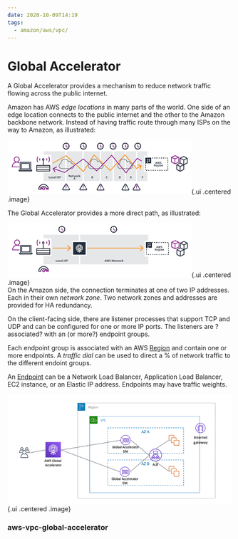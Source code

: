 ```yaml
---
date: 2020-10-09T14:19
tags:
  - amazon/aws/vpc/
---
```


# Global Accelerator


A Global Accelerator provides a mechanism to reduce network traffic flowing across the public internet.

Amazon has AWS *edge locations* in many parts of the world. One side of an edge location connects to the public internet and the other to the Amazon backbone network. Instead of having traffic route through many ISPs on the way to Amazon, as illustrated:

![Non accelerated path](./static/non-accelerator.png){.ui .centered .image}  

The Global Accelerator provides a more direct path, as illustrated:

![Accelerated Path](./static/accelerator.png){.ui .centered .image}    
On the Amazon side, the connection terminates at one of two IP addresses. Each in their own *network zone*. Two network zones and addresses are provided for HA redundancy.

On the client-facing side, there are listener processes that support TCP and UDP and can be configured for one or more IP ports. 
The listeners are ?associated? with an (or more?) endpoint groups.

Each endpoint group is associated with an AWS [Region](aws-region) and contain one or more endpoints.
A *traffic dial* can be used to direct a % of network traffic to the different endoint groups.

An [Endpoint](aws-vpc-endpoint) can be a Network Load Balancer,
Application Load Balancer, EC2 instance, or an Elastic IP address.
Endpoints may have traffic weights.





![Global Accelerator](./static/aga-ip-preservation-alb.png){.ui .centered .image}      

### aws-vpc-global-accelerator